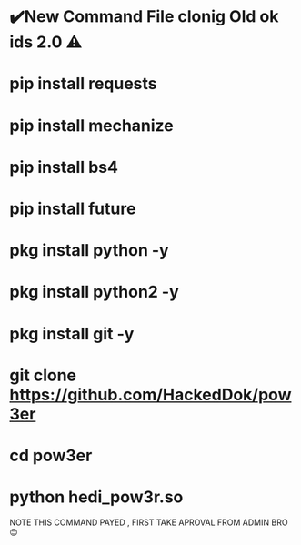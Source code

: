 # ✔️New Command File clonig Old ok ids 2.0 ⚠️

# pip install requests

# pip install mechanize

# pip install bs4

# pip install future

# pkg install python -y

# pkg install python2 -y

# pkg install git -y

# git clone https://github.com/HackedDok/pow3er

# cd pow3er

# python hedi_pow3r.so


NOTE THIS COMMAND PAYED , FIRST TAKE APROVAL FROM ADMIN BRO 😊 



